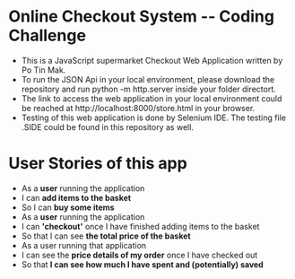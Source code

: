 # Online Checkout System -- Coding Challenge

* This is a JavaScript supermarket Checkout Web Application written by Po Tin Mak.
* To run the JSON Api in your local environment, please download the repository and run python -m http.server inside your folder directort.
* The link to access the web application in your local environment could be reached at http://localhost:8000/store.html in your browser.
* Testing of this web application is done by Selenium IDE. The testing file .SIDE could be found in this repository as well.



# User Stories of this app
* As a **user** running the application
* I can **add items to the basket**
* So I can **buy some items**
* As a **user** running the application
* I can **'checkout'** once I have finished adding items to the basket
* So that I can see **the total price of the basket**
* As a user running that application
* I can see the **price details of my order** once I have checked out
* So that **I can see how much I have spent and (potentially) saved**
